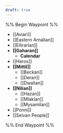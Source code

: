```yaml
---
draft: true
---
```

%% Begin Waypoint %%
- [[Aviari]]
- [[Eastern Arnalian]]
- [[Eilirarian]]
- **[[Gaharan]]**
	- **Calendar**
- [[Heros]]
- **[[Mittil]]**
	- [[Beckan]]
	- [[Deran]]
	- [[Dwalian]]
- **[[Nilian]]**
	- [[Hazan]]
	- [[Mlakian]]
	- [[Mysamilan]]
- [[Ponni]]
- [[Seivan People]]

%% End Waypoint %%